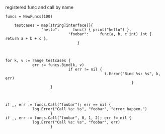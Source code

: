 registered func and call by name

    funcs = NewFuncs(100)

        testcases = map[string]interface{}{
                    "hello":      func() { print("hello") },
                                "foobar":     func(a, b, c int) int { return a + b + c },
                                    }



    for k, v := range testcases {
                err := funcs.Bind(k, v)
                                if err != nil {
                                                t.Error("Bind %s: %s", k, err)
                                                            }
                        }



    if _, err := funcs.Call("foobar"); err == nil {
                log.Error("Call %s: %s", "foobar", "error happen.")
                        }
    if _, err := funcs.Call("foobar", 0, 1, 2); err != nil {
                log.Error("Call %s: %s", "foobar", err)
                        }


